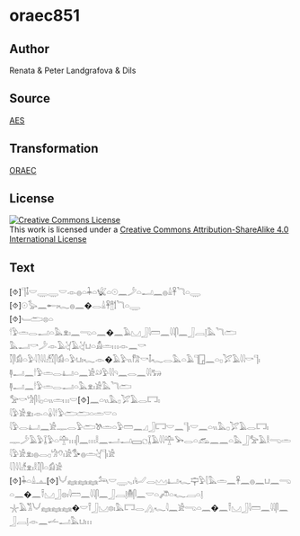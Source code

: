 # oraec851

## Author

Renata & Peter Landgrafova & Dils

## Source

[AES](https://github.com/simondschweitzer/aes)

## Transformation

[ORAEC](https://oraec.github.io/)

## License

<a rel="license" href="http://creativecommons.org/licenses/by-sa/4.0/"><img alt="Creative Commons License" style="border-width:0" src="https://i.creativecommons.org/l/by-sa/4.0/88x31.png" /></a><br />This work is licensed under a <a rel="license" href="http://creativecommons.org/licenses/by-sa/4.0/">Creative Commons Attribution-ShareAlike 4.0 International License</a>

## Text

[⯑]𓊹𓄤𓎟𓇾𓇾𓎟𓁹𓐍𓏏𓇓𓏏𓆤𓏏𓇳𓈖𓌳𓏏𓂝𓈖𓐍𓏙𓋹𓆓𓏏𓇾<br>
[⯑]𓇳𓅭𓈖𓄡𓏤𓆑𓐍𓈖�𓂋𓏙𓋹𓊽𓌀𓆓𓏏𓇾<br>
[⯑]𓄑𓂧𓊖𓏏<br>
𓎗𓅱𓏛𓂋𓂝𓏏𓅓𓁷𓏤𓈖𓂸𓏏𓈖�𓈖𓄿𓈋𓃀𓇋𓏠𓈖𓇋𓇋𓋴𓈖𓃀𓐙𓊤𓅓𓆓𓂧<br>
𓅓𓂝𓎡𓌳𓁹𓄿𓋔𓄿𓋔𓂓𓏏𓀋𓏛𓏥𓁹𓈖𓎡<br>
𓎿𓋴𓀁𓏏𓅱𓇋𓍘𓇋𓇋𓀵𓎿𓋴𓀁𓏏𓅱𓂓𓏤𓆑𓁹�𓄿𓅱𓏭𓀗𓎡𓄤𓆑𓂋𓅓𓏏𓄿𓊹𓉗𓈖𓏏𓊪𓅯𓄿𓇋𓇋𓎡𓊹𓏤<br>
𓊢𓂝𓈖𓎗𓅱𓏛𓂋𓂞𓏏𓈖𓀀𓄖𓅱𓇋𓇋𓄹𓈖𓂋𓈖𓇋𓇋𓃒<br>
𓊢𓂝𓈖𓎗𓅱𓏛𓂋𓂝𓏏𓅓𓁷𓏤𓀀𓅓𓆓𓂧<br>
𓅡𓎡𓀝𓋴𓇋𓊪𓏏𓏭𓏛𓏥𓎟[⯑]𓈖𓏏𓏭𓅓𓊪𓅯𓄿𓂋𓉐𓏤<br>
𓇋𓅱𓀀𓁷𓏤𓁹𓏏𓏇𓇋𓎗𓅱𓂧𓂧𓏏𓏛𓎟𓏏<br>
𓇋𓅱𓂋𓂞𓈖𓀀𓊃𓂋𓅱𓂧𓌗𓏛𓏏𓅱𓏠𓈖𓈎𓃀𓉐𓎟𓈖𓊹𓏤𓎟𓈖𓏏𓏭𓅓𓊪𓅯𓄿𓂋𓉐𓏤<br>
𓊃𓌳𓄿𓅱𓆼𓅱𓏏𓊯𓏥𓋴𓈖𓏥𓎛𓈖𓂝𓂝𓈙𓐎𓆼𓄿𓇋𓇋𓊯𓅨𓂋𓏏𓃹𓈖𓈖𓏏𓅓𓃀𓅡𓄿𓎛𓂸𓏛<br>
𓇋𓅱𓀀𓁷𓏤𓐍𓂋𓊪𓀝𓄣𓏤𓀀𓅜𓐍𓏛𓋔𓊹𓏤𓀀<br>
𓇋𓍘𓇋𓇋𓀵𓁷𓏤𓎛𓎿𓋴𓏏𓀁𓀀<br>
[⯑]𓇓𓏏𓏙𓊵[⯑]𓄋𓈐𓈐𓈐𓃢𓎟𓇾𓈅𓏤𓂦𓂋𓈉𓂞𓆑𓊡𓅱𓇛𓅓𓏛𓈖𓋹𓈖𓐍𓈖𓂓𓈖𓂸𓏏𓈖�𓈖𓍋𓈋𓃀𓊖𓏤𓇋𓏠𓈖𓇋𓇋𓋴𓈖𓃀𓐙𓊤𓄟𓋴𓈖𓎟𓏏𓌾𓏏𓆑𓐙𓏏𓊤<br>
𓇼𓄿𓀢𓄋𓈐𓈐𓈐�𓎟𓍋𓃀𓈋𓊖𓏤𓅓𓉐𓂋𓂻𓆑𓇋𓈖𓀀𓂸𓏏𓈖�𓈖𓍋𓈋𓃀𓇋𓏠𓈖𓇋𓇋𓋴𓈖𓃀𓐙𓊤𓁹𓈖𓌡𓂝𓅓𓂓𓏥<br>
